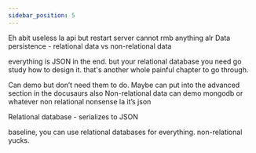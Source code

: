 ```yaml
---
sidebar_position: 5
---
```


Eh abit useless la api but restart server cannot rmb anything alr
Data persistence - relational data vs non-relational data

everything is JSON in the end. but your relational database you need go study how to design it. that's another whole painful chapter to go through.

Can demo but don’t need them to do. Maybe can put into the advanced section in the docusaurs also
Non-relational data can demo mongodb or whatever non relational nonsense la it’s json

Relational database - serializes to JSON

baseline, you can use relational databases for everything. non-relational yucks.
